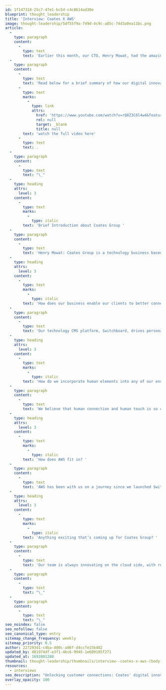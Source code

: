 ```yaml
---
id: 1f147318-25c7-47e1-bc5d-c4c8614ad30e
blueprint: thought_leadership
title: 'Interview: Coates X AWS'
image: thought-leadership/5df55f9a-749d-4c9c-a85c-74d3a0ea11bc.png
article:
  -
    type: paragraph
    content:
      -
        type: text
        text: 'Earlier this month, our CTO, Henry Mowat, had the amazing opportunity to sit down with Aley Hammer, from Amazon Web Services (AWS), to discuss the growth of Coates Group in the digital space. A huge thank you to the AWS Team for connecting with us on a great community chat.'
  -
    type: paragraph
    content:
      -
        type: text
        text: 'Read below for a brief summary of how our digital innovations are enabling our clients to better connect with their customers or '
      -
        type: text
        marks:
          -
            type: link
            attrs:
              href: 'https://www.youtube.com/watch?v=rQ8Z3C6l4w4&feature=emb_title'
              rel: null
              target: _blank
              title: null
        text: 'watch the full video here'
      -
        type: text
        text: .
  -
    type: paragraph
    content:
      -
        type: text
        text: "\_"
  -
    type: heading
    attrs:
      level: 3
    content:
      -
        type: text
        marks:
          -
            type: italic
        text: 'Brief Introduction about Coates Group '
  -
    type: paragraph
    content:
      -
        type: text
        text: 'Henry Mowat: Coates Group is a technology business based in Sydney, focused on developing digital signage solutions that impact the customer journey and deliver technology that drives personalisation back to the customer at the point of purchase.'
  -
    type: heading
    attrs:
      level: 3
    content:
      -
        type: text
        marks:
          -
            type: italic
        text: 'How does our business enable our clients to better connect with their customers? '
  -
    type: paragraph
    content:
      -
        type: text
        text: 'Our technology CMS platform, Switchboard, drives personalised content down to our individual customers in physical locations. We’re especially focused on elevating the in-restaurant and in-retail experience, inside the bricks and mortar environment. We prioritise delivering not just visually aesthetic content but also, on how we utilise data and analytics to show the right message to the right customer at the right time. We combine our customer’s data as well as external data to achieve a tailored customer journey that is targeted to the time of day, the location and other relevant variables that are relevant to you as an individual customer.'
  -
    type: heading
    attrs:
      level: 3
    content:
      -
        type: text
        marks:
          -
            type: italic
        text: 'How do we incorporate human elements into any of our encounters? '
  -
    type: paragraph
    content:
      -
        type: text
        text: 'We believe that human connection and human touch is so critically important, especially in the unexpected situations of today, created by the COVID-19 pandemic. What we’re seeing is that brands and customers have had to respond with changes in their operating models and the ability to communicate effectively and rapid is crucial so much more today. Using digital merchandising as a medium allows brands to educate customers when they arrive at a location, turn up in a drive thru or even a store. We focus on not only what customers interact with in-store and what they purchase, but also how they interact with brands and their products.'
  -
    type: heading
    attrs:
      level: 3
    content:
      -
        type: text
        marks:
          -
            type: italic
        text: 'How does AWS fit in? '
  -
    type: paragraph
    content:
      -
        type: text
        text: 'AWS has been with us on a journey since we launched Switchboard about seven or eight years ago. We’re grown and evolved with AWS and it’s been fantastic. AWS provides all our cloud services and with the continued evolution of their tool sets, we’re leveraged AWS’s stack. It has allowed us to look at ways to focus on what we’re good at, which is influencing the customer journey, and not have to worry so much about servers, back-end and infrastructure. We’ve maintained a close working relationship with the AWS team to understand how we can always better our structure and build our architecture in a more efficient and cohesive manner.'
  -
    type: heading
    attrs:
      level: 3
    content:
      -
        type: text
        marks:
          -
            type: italic
        text: 'Anything exciting that’s coming up for Coates Group? '
  -
    type: paragraph
    content:
      -
        type: text
        text: 'Our team is always innovating on the cloud side, with regards to efficiencies that we can gain from evolving our architecture as well as how we can service our scalability and increase cost efficiencies of what we’re using from a cloud architecture perspective from a customer side. We’re also looking into how we continue to drive personalisation and how this data can leverage a real-time experience from a customer with other technologies such as mobile technology.'
  -
    type: paragraph
    content:
      -
        type: text
        text: "\_"
  -
    type: paragraph
    content:
      -
        type: text
        text: "\_"
seo_noindex: false
seo_nofollow: false
seo_canonical_type: entry
sitemap_change_frequency: weekly
sitemap_priority: 0.5
author: 227293d1-c4ba-400c-a06f-d4ccfe15b482
updated_by: 481974df-e3f1-46c6-9945-1e609185f271
updated_at: 1692801288
thumbnail: thought-leadership/thumbnails/interview--coates-x-aws-(body-content-image).png
resources:
  - interviews
seo_description: "Unlocking customer connections: Coates' digital innovations explored in conversation with AWS. Enhance engagement with tailored experiences. Watch now!"
overlay_opacity: 100
---
```

